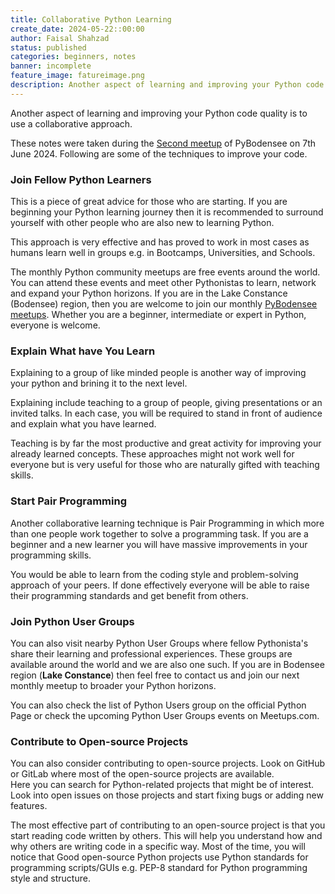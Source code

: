 ```yaml
---
title: Collaborative Python Learning
create_date: 2024-05-22::00:00
author: Faisal Shahzad
status: published
categories: beginners, notes
banner: incomplete
feature_image: fatureimage.png
description: Another aspect of learning and improving your Python code quality is to use a collaborative approach. Following are some of the techniques to improve your code.
---
```

Another aspect of learning and improving your Python code quality is to use a collaborative approach. 

These notes were taken during the [Second meetup](/meetups/meetup-2-static-website-generators-in-python/) of PyBodensee on 7th June 2024. Following are some of the techniques to improve your code. 

### Join Fellow Python Learners

This is a piece of great advice for those who are starting. If you are beginning your Python learning journey then it is recommended to surround yourself with other people who are also new to learning Python. 

This approach is very effective and has proved to work in most cases as humans learn well in groups e.g. in Bootcamps, Universities, and Schools. 

The monthly Python community meetups are free events around the world. You can attend these events and meet other Pythonistas to learn, network and expand your Python horizons. If you are in the Lake Constance (Bodensee) region, then you are welcome to join our monthly <a href="/meetups/" target="_blank">PyBodensee meetups</a>. Whether you are a beginner, intermediate or expert in Python, everyone is welcome.

### Explain What have You Learn

Explaining to a group of like minded people is another way of improving your python and brining it to the next level.  

Explaining include teaching to a group of people, giving presentations or an invited talks. In each case, you will be required to stand in front of audience and explain what you have learned. 

Teaching is by far the most productive and great activity for improving your already learned concepts. These approaches might not work well for everyone but is very useful for those who are naturally gifted with teaching skills.

### Start Pair Programming

Another collaborative learning technique is Pair Programming in which more than one people work together to solve a programming task. If you are a beginner and a new learner you will have massive improvements in your programming skills. 

You would be able to learn from the coding style and problem-solving approach of your peers. If done effectively everyone will be able to raise their programming standards and get benefit from others. 

### Join Python User Groups

You can also visit nearby Python User Groups where fellow Pythonista's share their learning and professional experiences. These groups are available around the world and we are also one such. If you are in Bodensee region (**Lake Constance**) then feel free to contact us and join our next monthly meetup to broader your Python horizons.

You can also check the list of Python Users group on the official Python Page or check the upcoming Python User Groups events on Meetups.com.

### Contribute to Open-source Projects

You can also consider contributing to open-source projects. Look on GitHub or GitLab where most of the open-source projects are available. Here you can search for Python-related projects that might be of interest. Look into open issues on those projects and start fixing bugs or adding new features. 

The most effective part of contributing to an open-source project is that you start reading code written by others. This will help you understand how and why others are writing code in a specific way. Most of the time, you will notice that Good open-source Python projects use Python standards for programming scripts/GUIs e.g. PEP-8 standard for Python programming style and structure.